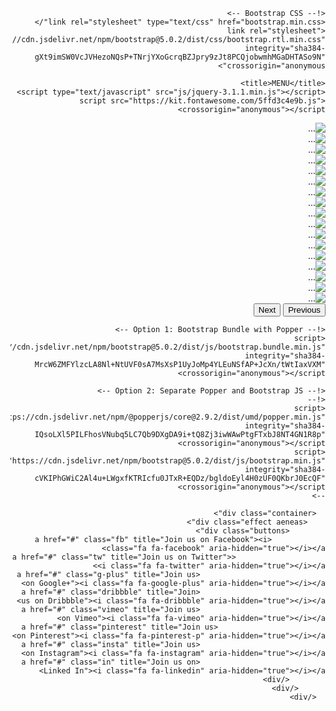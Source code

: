 <!doctype html>
<html lang="ar" dir="rtl">
  <head>
    <!-- Required meta tags -->
    <meta charset="utf-8">
    <meta name="viewport" content="width=device-width, initial-scale=1">

    <!-- Bootstrap CSS -->
    <link rel="stylesheet" type="text/css" href="bootstrap.min.css"/>
    <link rel="stylesheet" href="https://cdn.jsdelivr.net/npm/bootstrap@5.0.2/dist/css/bootstrap.rtl.min.css" integrity="sha384-gXt9imSW0VcJVHezoNQsP+TNrjYXoGcrqBZJpry9zJt8PCQjobwmhMGaDHTASo9N" crossorigin="anonymous">

    <title>MENU</title>
    <script type="text/javascript" src="js/jquery-3.1.1.min.js"></script>
    <script src="https://kit.fontawesome.com/5ffd3c4e9b.js" crossorigin="anonymous"></script>
<script type="text/javascript" src="js/bootstrap.min.js"></script>

<style>
	$basic-dark-color: #212121;
	$basic-light-color: #fff;
	$fb-color: #3b5998;
	$tw-color: #00aced;
	$g-plus: #dd4b39;
	$dribbble: #ea4c89;
	$pinterest: #cb2027;
	$insta: #bc2a8d;
	$in: #007bb6;
	$vimeo: #1ab7ea;
	$border-radius: 10px;
	$font-size: 25px;
	.container {
  		margin: 60px auto 0px auto;
  		text-align: center;
  
  		h1 {
    			font: {
      				family: 'Roboto', sans-serif;
      				weight: 900;
      				size: 30px;
    			}
    			text-transform: uppercase;
    			color: $basic-dark-color;
    			letter-spacing: 3px;
    
    			span {
      				display: inline-block;
      
      				&:before,
      				&:after {
        				content: "";
        				display: block;
        				width: 34px;
        				height: 2px;
        				background-color: $basic-dark-color;
        				margin: 0px 0px 0px 2px;
      				}
    			}
  		}
	}

	.effect {
  		width: 100%;
  		padding: 50px 0px 70px 0px;
  		background-color: $basic-dark-color;
  
  		h2 {
    			color: $basic-light-color;
    			font: {
      				family: 'Playfair Display', serif;
      				weight: 400;
      				size: 25px;
    			}
    			letter-spacing: 3px;
  		}
  
  		&:nth-child(2) {
    			margin-top: 50px;
  		}
  
  		&:nth-child(2n+1) {
    			background-color: $basic-light-color;
    
    			h2 {
      				color: $basic-dark-color;
    			}
  		}
  
  		.buttons {
    			margin-top: 50px;
    			display: flex;
    			justify-content: center;
  		}
  
  		a {
    
    			&:last-child {
      				margin-right: 0px;
    			}
  		}
	}

	.effect {
  		a {
    			text-decoration: none !important;
    			color: $basic-light-color;
    			width: 60px;
    			height: 60px;
    			display: flex;
    			align-items: center;
    			justify-content: center;
    			border-radius: $border-radius;
    			margin-right: 20px;
			font-size: $font-size;
    			overflow: hidden;
    			position: relative;
    
    			i {
      				position: relative;
      				z-index: 3;
    			}
    
    			&.fb {
      				background-color: $fb-color;
    			}
    
    			&.tw {
      				background-color: $tw-color;
			}
    
    			&.g-plus {
      				background-color: $g-plus;
    			}
    
    			&.dribbble {
				background-color: $dribbble;
    			}
    
    			&.pinterest {
      				background-color: $pinterest;
    			}
    
    			&.insta {
      				background-color: $insta;
    			}
    
    			&.in {
      				background-color: $in;
    			}
    
    			&.vimeo {
      				background-color: $vimeo;
    			}
  		}
	}

	.effect.aeneas {
  
  		a {
    			transition: transform 0.4s linear 0s, border-top-left-radius 0.1s linear 0s, border-top-right-radius 0.1s linear 0.1s, border-bottom-right-radius 0.1s linear 0.2s, border-bottom-left-radius 0.1s linear 0.3s;
    
    			i {
      				transition: transform 0.4s linear 0s;
    			}
    
    			&:hover {
      				transform: rotate(360deg);
      				border-radius: 50%;
      
      				i {
					transform: rotate(-360deg);
      				}
    			}
  		}
	}

/* jaques effect */
	.effect.jaques {
  
  		a {
			transition: border-top-left-radius 0.1s linear 0s, border-top-right-radius 0.1s linear 0.1s, border-bottom-right-radius 0.1s linear 0.2s, border-bottom-left-radius 0.1s linear 0.3s;
    
			&:hover {
      				border-radius: 50%;
    			}
  		}
	}

/* egeon effect */
	.effect.egeon {
  
  		a {
    			transition: transform 0.2s linear 0s, border-radius 0.2s linear 0.2s;
    
    			i {
      				transition: transform 0.2s linear 0s;
    			}
    
    			&:hover {
      				transform: rotate(-90deg);
      				border-top-left-radius: 50%;
      				border-top-right-radius: 50%;
      				border-bottom-left-radius: 50%;
      
      				i {
        				transform: rotate(90deg);
      				}
    			}
  		}
	}

/* claudio effect */

	.effect.claudio {
  
  		a { 
    			transition: transform 0.2s linear 0s, border-radius 0.2s linear 0s;
    
    			&:hover {
				transform: scale(1.2);
      				border-bottom-left-radius: 50%;
      				border-top-right-radius: 50%;
    			}
  		}
	}

/* laertes effect */

	.effect.laertes {
  
  		a {
    			transition: all 0.2s linear 0s;
    
    			i {
      				transition: all 0.2s linear 0s;
    			}
   
    		&:hover {
      			border-radius: 50%/20%;
      
      			i {
        			transform: scale(1.1);
        			text-shadow: 0 0 12px rgba($basic-dark-color, 0.6);
      			}
    		}
  	}
}
</style>

  </head>
  <body>
  <div class="container">
	<div id="carouselExampleControls" class="carousel slide" data-bs-ride="carousel">
  <div class="carousel-inner">
    <div class="carousel-item active">
      <img src="menu/1.jpg" class="d-block w-100" alt="...">
    </div>
    <div class="carousel-item">
      <img src="menu/2.jpg" class="d-block w-100" alt="...">
    </div>
    <div class="carousel-item">
      <img src="menu/3.jpg" class="d-block w-100" alt="...">
    </div>
    <div class="carousel-item">
      <img src="menu/4.jpg" class="d-block w-100" alt="...">
    </div>
    <div class="carousel-item">
      <img src="menu/5.jpg" class="d-block w-100" alt="...">
    </div>
    <div class="carousel-item">
      <img src="menu/6.jpg" class="d-block w-100" alt="...">
    </div>
    <div class="carousel-item">
      <img src="menu/7.jpg" class="d-block w-100" alt="...">
    </div>
    <div class="carousel-item">
      <img src="menu/8.jpg" class="d-block w-100" alt="...">
    </div>
    <div class="carousel-item">
      <img src="menu/9.jpg" class="d-block w-100" alt="...">
    </div>
    <div class="carousel-item">
      <img src="menu/10.jpg" class="d-block w-100" alt="...">
    </div>
    <div class="carousel-item">
      <img src="menu/11.jpg" class="d-block w-100" alt="...">
    </div>
    <div class="carousel-item">
      <img src="menu/12.jpg" class="d-block w-100" alt="...">
    </div>
    <div class="carousel-item">
      <img src="menu/13.jpg" class="d-block w-100" alt="...">
    </div>
    <div class="carousel-item">
      <img src="menu/14.jpg" class="d-block w-100" alt="...">
    </div>
    <div class="carousel-item">
      <img src="menu/15.jpg" class="d-block w-100" alt="...">
    </div>
    <div class="carousel-item">
      <img src="menu/16.jpg" class="d-block w-100" alt="...">
    </div>
    <div class="carousel-item">
      <img src="menu/17.jpg" class="d-block w-100" alt="...">
    </div>
  </div>
  <button class="carousel-control-prev" type="button" data-bs-target="#carouselExampleControls" data-bs-slide="next">
    <span class="carousel-control-prev-icon" aria-hidden="true"></span>
    <span class="visually-hidden">Previous</span>
  </button>
  <button class="carousel-control-next" type="button" data-bs-target="#carouselExampleControls" data-bs-slide="prev">
    <span class="carousel-control-next-icon" aria-hidden="true"></span>
    <span class="visually-hidden">Next</span>
  </button>
</div>
    <!-- Optional JavaScript; choose one of the two! -->

    <!-- Option 1: Bootstrap Bundle with Popper -->
    <script src="https://cdn.jsdelivr.net/npm/bootstrap@5.0.2/dist/js/bootstrap.bundle.min.js" integrity="sha384-MrcW6ZMFYlzcLA8Nl+NtUVF0sA7MsXsP1UyJoMp4YLEuNSfAP+JcXn/tWtIaxVXM" crossorigin="anonymous"></script>

    <!-- Option 2: Separate Popper and Bootstrap JS -->
    <!--
    <script src="https://cdn.jsdelivr.net/npm/@popperjs/core@2.9.2/dist/umd/popper.min.js" integrity="sha384-IQsoLXl5PILFhosVNubq5LC7Qb9DXgDA9i+tQ8Zj3iwWAwPtgFTxbJ8NT4GN1R8p" crossorigin="anonymous"></script>
    <script src="https://cdn.jsdelivr.net/npm/bootstrap@5.0.2/dist/js/bootstrap.min.js" integrity="sha384-cVKIPhGWiC2Al4u+LWgxfKTRIcfu0JTxR+EQDz/bgldoEyl4H0zUF0QKbrJ0EcQF" crossorigin="anonymous"></script>
    -->

	  <div class="container">
	  	<div class="effect aeneas">
			<div class="buttons">
				<a href="#" class="fb" title="Join us on Facebook"><i class="fa fa-facebook" aria-hidden="true"></i></a>
      		        	<a href="#" class="tw" title="Join us on Twitter"><i class="fa fa-twitter" aria-hidden="true"></i></a>
      	                        <a href="#" class="g-plus" title="Join us on Google+"><i class="fa fa-google-plus" aria-hidden="true"></i></a>
     	                        <a href="#" class="dribbble" title="Join us on Dribbble"><i class="fa fa-dribbble" aria-hidden="true"></i></a>
      	                        <a href="#" class="vimeo" title="Join us on Vimeo"><i class="fa fa-vimeo" aria-hidden="true"></i></a>
	                        <a href="#" class="pinterest" title="Join us on Pinterest"><i class="fa fa-pinterest-p" aria-hidden="true"></i></a>
      	                        <a href="#" class="insta" title="Join us on Instagram"><i class="fa fa-instagram" aria-hidden="true"></i></a>
    	                        <a href="#" class="in" title="Join us on Linked In"><i class="fa fa-linkedin" aria-hidden="true"></i></a>
			</div>
		  </div>
	  </div>
  

  </body>
</html>
